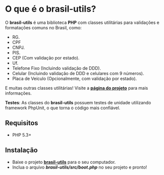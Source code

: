 O que é o brasil-utils?
============

O **brasil-utils** é uma biblioteca **PHP** com classes utilitárias para validações e 
formatações comuns no Brasil, como: 

* RG.
* CPF
* CNPJ.
* PIS.
* CEP (Com validação por estado).
* Uf.
* Telefone Fixo (Incluindo validação de DDD).
* Celular (Incluindo validação de DDD e celulares com 9 números).
* Placa de Veículo (Opcionalmente, com validação por estado).
 

E muitas outras classes utilitárias! Visite a **[página do projeto][2]** para mais informações.

**Testes**: As classes do **brasil-utils** possuem testes de unidade utilizando framework PhpUnit, o que torna o 
código mais confiável.

Requisitos
----------

* PHP 5.3+

Instalação
----------

* Baixe o projeto **[brasil-utils][1]** para o seu computador.
* Inclua o arquivo ***brasil-utils/src/boot.php*** no seu projeto e pronto!

[1]: https://github.com/gabrielfs7/brasil-utils/zipball/master
[2]: http://gabrielfs7.github.com/brasil-utils/ 
